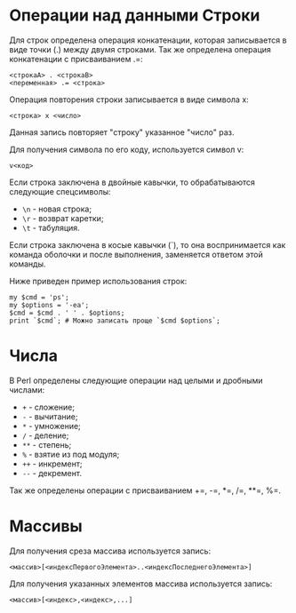 Операции над данными
Строки
======

Для строк определена операция конкатенации, которая записывается в виде точки (.) между двумя строками. Так же определена операция конкатенации с присваиванием .=:

    <строкаA> . <строкаB>
    <переменная> .= <строка>

Операция повторения строки записывается в виде символа x:

    <строка> x <число>

Данная запись повторяет "строку" указанное "число" раз.

Для получения символа по его коду, используется символ v:

    v<код>

Если строка заключена в двойные кавычки, то обрабатываются следующие спецсимволы:

* `\n` - новая строка;
* `\r` - возврат каретки;
* `\t` - табуляция.

Если строка заключена в косые кавычки (`), то она воспринимается как команда оболочки и после выполнения, заменяется ответом этой команды.

Ниже приведен пример использования строк:

    my $cmd = 'ps';
    my $options = '-ea';
    $cmd = $cmd . ' ' . $options;
    print `$cmd`; # Можно записать проще `$cmd $options`;

Числа
=====

В Perl определены следующие операции над целыми и дробными числами:

* `+` - сложение;
* `-` - вычитание;
* `*` - умножение;
* `/` - деление;
* `**` - степень;
* `%` - взятие из под модуля;
* `++` - инкремент;
* `--` - декремент.

Так же определены операции с присваиванием +=, -=, *=, /=, **=, %=.

Массивы
=======

Для получения среза массива используется запись:

    <массив>[<индексПервогоЭлемента>..<индексПоследнегоЭлемента>]

Для получения указанных элементов массива используется запись:

    <массив>[<индекс>,<индекс>,...]
